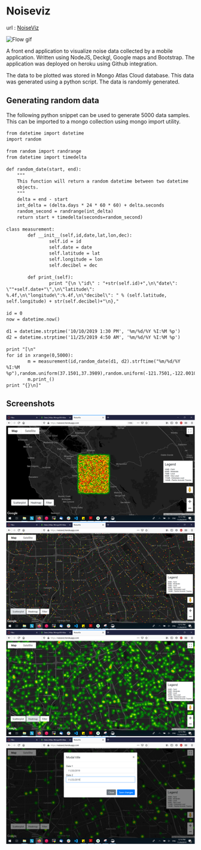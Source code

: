 # Noiseviz

url : [NoiseViz](https://noiseviz.herokuapp.com/)

![Flow gif](https://github.com/jojojoseph94/noiseviz/blob/master/ezgif-1-f265f3943b3c.gif)

A front end application to visualize noise data collected by a mobile application. Written using NodeJS,
Deckgl, Google maps and Bootstrap. The application was deployed on heroku using Github integration. 

The data to be plotted was stored in Mongo Atlas Cloud database. This data was generated using a python script. The data is randomly generated.
## Generating random data
The following python snippet can be used to generate 5000 data samples. This can be imported to a mongo collection using mongo import utility.
````
from datetime import datetime
import random

from random import randrange
from datetime import timedelta

def random_date(start, end):
    """
    This function will return a random datetime between two datetime
    objects.
    """
    delta = end - start
    int_delta = (delta.days * 24 * 60 * 60) + delta.seconds
    random_second = randrange(int_delta)
    return start + timedelta(seconds=random_second)

class measurement:
        def __init__(self,id,date,lat,lon,dec):
                self.id = id
                self.date = date
                self.latitude = lat
                self.longitude = lon
                self.decibel = dec

        def print_(self):
                print "{\n \"id\" : "+str(self.id)+",\n\"date\": \""+self.date+"\",\n\"latitude\": %.4f,\n\"longitude\":%.4f,\n\"decibel\": " % (self.latitude, self.longitude) + str(self.decibel)+"\n},"

id = 0
now = datetime.now()

d1 = datetime.strptime('10/10/2019 1:30 PM', '%m/%d/%Y %I:%M %p')
d2 = datetime.strptime('11/25/2019 4:50 AM', '%m/%d/%Y %I:%M %p')

print "[\n"
for id in xrange(0,5000):
        m = measurement(id,random_date(d1, d2).strftime("%m/%d/%Y %I:%M %p"),random.uniform(37.1501,37.3989),random.uniform(-121.7501,-122.0010),random.randrange(10,140))
        m.print_()
print "{}\n]"
````
## Screenshots
![Landing page](https://github.com/jojojoseph94/noiseviz/blob/master/2019-11-26%20(5).png)
![Scatterplot](https://github.com/jojojoseph94/noiseviz/blob/master/2019-11-26%20(6).png)
![Heatmap](https://github.com/jojojoseph94/noiseviz/blob/master/2019-11-26%20(7).png)
![Filter](https://github.com/jojojoseph94/noiseviz/blob/master/2019-11-26%20(8).png)
